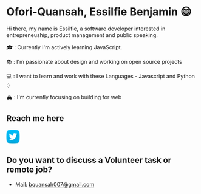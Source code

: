 # Ofori-Quansah, Essilfie Benjamin :smile:

Hi there, my name is Essilfie, a software developer interested in entrepreneuship, product management and public speaking.

🎓 : Currently I'm actively learning JavaScript.

📚 : I'm passionate about design and working on open source projects

💻 : I want to learn and work with these Languages - Javascript and Python :)

🏔 : I'm currently focusing on building for web


## Reach me here
<a href="https://twitter.com/essilfiequansah" target="_blank">
  <img src="./assets/twitter.svg" alt="My Twitter Profile" height="35" width="35">
</a>
<!--- <a href="https://www.linkedin.com/in/essilfiequansah/" target="_blank">
  <img src="./assets/linkedin.svg" alt="My LinkedIn Profile" height="35" width="35"> ---!>
</a>
 <!--- <a href="https://facebook.com/" target="_blank">
  <img src="./assets/facebook.svg" alt="My Facebook Profile" height="35" width="35">
</a> ---!>


## Do you want to discuss a Volunteer task or remote job?
* Mail: [bquansah007@gmail.com](mailto:bquansah007@gmail.com)





